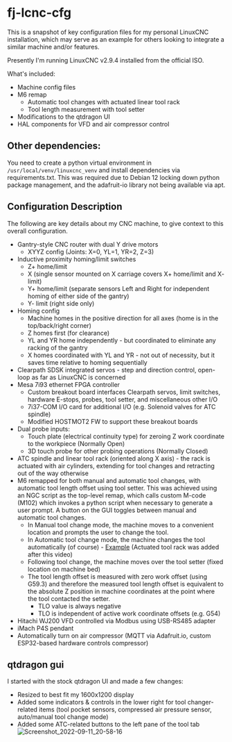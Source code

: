 # fj-lcnc-cfg
This is a snapshot of key configuration files for my personal LinuxCNC installation, which may serve as an example for others looking to integrate a similar machine and/or features.

Presently I'm running LinuxCNC v2.9.4 installed from the official ISO.

What's included:
* Machine config files
* M6 remap
  * Automatic tool changes with actuated linear tool rack
  * Tool length measurement with tool setter
* Modifications to the qtdragon UI
* HAL components for VFD and air compressor control

## Other dependencies:
You need to create a python virtual environment in ```/usr/local/venv/linuxcnc_venv``` and install dependencies via requirements.txt.  This was required due to Debian 12 locking down python package management, and the adafruit-io library not being available via apt.

## Configuration Description
The following are key details about my CNC machine, to give context to this overall configuration.
* Gantry-style CNC router with dual Y drive motors
    * XYYZ config (Joints: X=0, YL=1, YR=2, Z=3)
* Inductive proximity homing/limit switches
    * Z+ home/limit
    * X (single sensor mounted on X carriage covers X+ home/limit and X- limit)
    * Y+ home/limit (separate sensors Left and Right for independent homing of either side of the gantry)
    * Y- limit (right side only)
* Homing config
    * Machine homes in the positive direction for all axes (home is in the top/back/right corner)
    * Z homes first (for clearance)
    * YL and YR home independently - but coordinated to eliminate any racking of the gantry
    * X homes coordinated with YL and YR - not out of necessity, but it saves time relative to homing sequentially
* Clearpath SDSK integrated servos - step and direction control, open-loop as far as LinuxCNC is concerned
* Mesa 7i93 ethernet FPGA controller
    * Custom breakout board interfaces Clearpath servos, limit switches, hardware E-stops, probes, tool setter, and miscellaneous other I/O
    * 7i37-COM I/O card for additional I/O (e.g. Solenoid valves for ATC spindle)
    * Modified HOSTMOT2 FW to support these breakout boards
* Dual probe inputs:
    * Touch plate (electrical continuity type) for zeroing Z work coordinate to the workpiece (Normally Open)
    * 3D touch probe for other probing operations (Normally Closed)
* ATC spindle and linear tool rack (oriented along X axis) - the rack is actuated with air cylinders, extending for tool changes and retracting out of the way otherwise
* M6 remapped for both manual and automatic tool changes, with automatic tool length offset using tool setter.  This was achieved using an NGC script as the top-level remap, which calls custom M-code (M102) which invokes a python script when necessary to generate a user prompt.  A button on the GUI toggles between manual and automatic tool changes.
    * In Manual tool change mode, the machine moves to a convenient location and prompts the user to change the tool.  
    * In Automatic tool change mode, the machine changes the tool automatically (of course) - [Example](https://www.youtube.com/watch?v=98X_LPUHFn0 "ATC example video") (Actuated tool rack was added after this video)
    * Following tool change, the machine moves over the tool setter (fixed location on machine bed)
    * The tool length offset is measured with zero work offset (using G59.3) and therefore the measured tool length offset is equivalent to the absolute Z position in machine coordinates at the point where the tool contacted the setter.
        * TLO value is always negative
        * TLO is independent of active work coordinate offsets (e.g. G54)
* Hitachi WJ200 VFD controlled via Modbus using USB-RS485 adapter 
* iMach P4S pendant
* Automatically turn on air compressor (MQTT via Adafruit.io, custom ESP32-based hardware controls compressor)

## qtdragon gui
I started with the stock qtdragon UI and made a few changes:
* Resized to best fit my 1600x1200 display
* Added some indicators & controls in the lower right for tool changer-related items (tool pocket sensors, compressed air pressure sensor, auto/manual tool change mode)
* Added some ATC-related buttons to the left pane of the tool tab
![Screenshot_2022-09-11_20-58-16](https://user-images.githubusercontent.com/24237058/189557962-51730797-63c3-47d1-a49a-d7392fb95c13.png)

